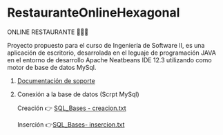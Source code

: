 # RestauranteOnlineHexagonal

ONLINE RESTAURANTE 🥣🌮🥩

Proyecto propuesto para el curso de Ingeniería de Software II,  es una aplicación de escritorio, desarrolada en el leguaje de programación JAVA en el entorno de desarrollo Apache Neatbeans IDE 12.3 utilizando como motor de base de datos MySql.

1. [Documentación de soporte](https://docs.google.com/document/d/1PZqLsyvcPECYWISqAcfbDXMYljr7zuc_/edit#heading=h.gjdgxs)

2. Conexión a la base de datos (Scrpt MySql)	

	Creación 👉 [SQL_Bases - creacion.txt](https://github.com/ElianaAC28/RestauranteOnlineHexagonal/files/7305442/SQL_Bases.-.creacion.txt)
  
	Inserción 👉[SQL_Bases- insercion.txt](https://github.com/ElianaAC28/RestauranteOnlineHexagonal/files/7305469/SQL_Bases-.insercion.txt)


